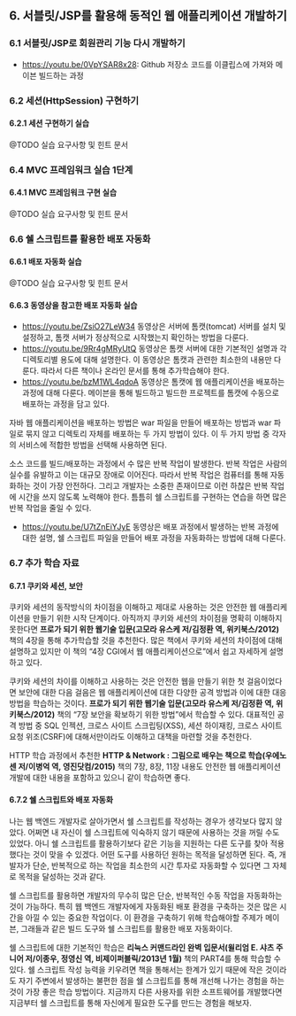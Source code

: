 ## 6. 서블릿/JSP를 활용해 동적인 웹 애플리케이션 개발하기

### 6.1	서블릿/JSP로 회원관리 기능 다시 개발하기
* https://youtu.be/0VpYSAR8x28: Github 저장소 코드를 이클립스에 가져와 메이븐 빌드하는 과정

### 6.2	세션(HttpSession) 구현하기
#### 6.2.1 세션 구현하기 실습
@TODO 실습 요구사항 및 힌트 문서

### 6.4	MVC 프레임워크 실습 1단계
#### 6.4.1 MVC 프레임워크 구현 실습
@TODO 실습 요구사항 및 힌트 문서

### 6.6	쉘 스크립트를 활용한 배포 자동화
#### 6.6.1 배포 자동화 실습
@TODO 실습 요구사항 및 힌트 문서

#### 6.6.3	동영상을 참고한 배포 자동화 실습
* https://youtu.be/ZsiO27LeW34 동영상은 서버에 톰캣(tomcat) 서버를 설치 및 설정하고, 톰캣 서버가 정상적으로 시작했는지 확인하는 방법을 다룬다.
* https://youtu.be/9Rr4gMRyUtQ 동영상은 톰캣 서버에 대한 기본적인 설명과 각 디렉토리별 용도에 대해 설명한다. 이 동영상은 톰캣과 관련한 최소한의 내용만 다룬다. 따라서 다른 책이나 온라인 문서를 통해 추가학습해야 한다.
* https://youtu.be/bzM1WL4qdoA 동영상은 톰캣에 웹 애플리케이션을 배포하는 과정에 대해 다룬다. 메이븐을 통해 빌드하고 빌드한 프로젝트를 톰캣에 수동으로 배포하는 과정을 담고 있다.

자바 웹 애플리케이션을 배포하는 방법은 war 파일을 만들어 배포하는 방법과 war 파일로 묶지 않고 디렉토리 자체를 배포하는 두 가지 방법이 있다. 이 두 가지 방법 중 각자의 서비스에 적합한 방법을 선택해 사용하면 된다.

소스 코드를 빌드/배포하는 과정에서 수 많은 반복 작업이 발생한다. 반복 작업은 사람의 실수를 유발하고 이는 대규모 장애로 이어진다. 따라서 반복 작업은 컴퓨터를 통해 자동화하는 것이 가장 안전하다. 그리고 개발자는 소중한 존재이므로 이런 하찮은 반복 작업에 시간을 쓰지 않도록 노력해야 한다. 틈틈히 쉘 스크립트를 구현하는 연습을 하면 많은 반복 작업을 줄일 수 있다.

* https://youtu.be/U7tZnEiYJyE 동영상은 배포 과정에서 발생하는 반복 과정에 대한 설명, 쉘 스크립트 파일을 만들어 배포 과정을 자동화하는 방법에 대해 다룬다.

### 6.7	추가 학습 자료
#### 6.7.1	쿠키와 세션, 보안
쿠키와 세션의 동작방식의 차이점을 이해하고 제대로 사용하는 것은 안전한 웹 애플리케이션을 만들기 위한 시작 단계이다. 아직까지 쿠키와 세션의 차이점을 명확히 이해하지 못한다면 **프로가 되기 위한 웹기술 입문(고모라 유스케 저/김정환 역, 위키북스/2012)** 책의 4장을 통해 추가학습할 것을 추천한다. 많은 책에서 쿠키와 세션의 차이점에 대해 설명하고 있지만 이 책의 “4장 CGI에서 웹 애플리케이션으로”에서 쉽고 자세하게 설명하고 있다.

쿠키와 세션의 차이를 이해하고 사용하는 것은 안전한 웹을 만들기 위한 첫 걸음이었다면 보안에 대한 다음 걸음은 웹 애플리케이션에 대한 다양한 공격 방법과 이에 대한 대응 방법을 학습하는 것이다. **프로가 되기 위한 웹기술 입문(고모라 유스케 저/김정환 역, 위키북스/2012)** 책의 “7장 보안을 확보하기 위한 방법”에서 학습할 수 있다. 대표적인 공격 방법 중 SQL 인젝션, 크로스 사이트 스크립팅(XSS), 세션 하이재킹, 크로스 사이트 요청 위조(CSRF)에 대해서만이라도 이해하고 대책을 마련할 것을 추천한다.

HTTP 학습 과정에서 추천한 **HTTP & Network : 그림으로 배우는 책으로 학습(우에노 센 저/이병억 역, 영진닷컴/2015)** 책의 7장, 8장, 11장 내용도 안전한 웹 애플리케이션 개발에 대한 내용을 포함하고 있으니 같이 학습하면 좋다.

#### 6.7.2	쉘 스크립트와 배포 자동화
나는 웹 백엔드 개발자로 살아가면서 쉘 스크립트를 작성하는 경우가 생각보다 많지 않았다. 어쩌면 내 자신이 쉘 스크립트에 익숙하지 않기 때문에 사용하는 것을 꺼릴 수도 있었다. 아니 쉘 스크립트를 활용하기보다 같은 기능을 지원하는 다른 도구를 찾아 적용했다는 것이 맞을 수 있겠다. 어떤 도구를 사용하던 원하는 목적을 달성하면 된다. 즉, 개발자가 단순, 반복적으로 하는 작업을 최소한의 시간 투자로 자동화할 수 있다면 그 자체로 목적을 달성하는 것과 같다.

쉘 스크립트를 활용하면 개발자의 무수히 많은 단순, 반복적인 수동 작업을 자동화하는 것이 가능하다. 특히 웹 백엔드 개발자에게 자동화된 배포 환경을 구축하는 것은 많은 시간을 아낄 수 있는 중요한 작업이다. 이 환경을 구축하기 위해 학습해야할 주제가 메이븐, 그래들과 같은 빌드 도구와 쉘 스크립트를 활용한 배포 자동화이다.

쉘 스크립트에 대한 기본적인 학습은 **리눅스 커맨드라인 완벽 입문서(윌리엄 E. 샤츠 주니어 저/이종우, 정영신 역, 비제이퍼블릭/2013년 1월)** 책의 PART4를 통해 학습할 수 있다. 쉘 스크립트 작성 능력을 키우려면 책을 통해서는 한계가 있기 때문에 작은 것이라도 자기 주변에서 발생하는 불편한 점을 쉘 스크립트를 통해 개선해 나가는 경험을 하는 것이 가장 좋은 학습 방법이다. 지금까지 다른 사용자를 위한 소프트웨어를 개발했다면 지금부터 쉘 스크립트를 통해 자신에게 필요한 도구를 만드는 경험을 해보자.